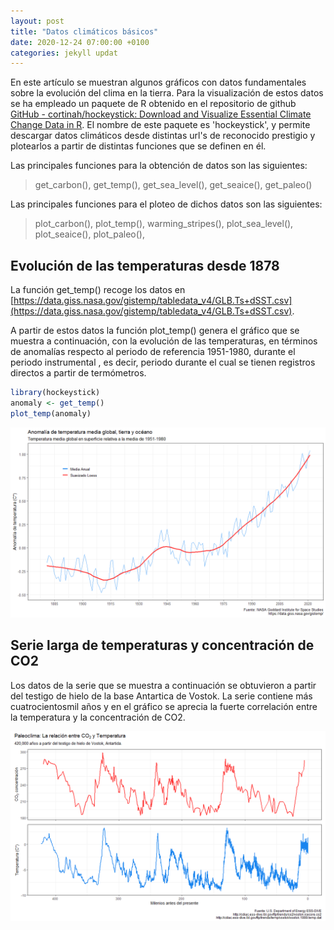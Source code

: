 ```yaml
---
layout: post
title: "Datos climáticos básicos"
date: 2020-12-24 07:00:00 +0100
categories: jekyll updat
---
```


En este artículo se muestran algunos gráficos con datos fundamentales sobre la evolución del clima en la tierra. Para la visualización de estos datos se ha empleado un paquete de R obtenido en  el repositorio de github  [GitHub - cortinah/hockeystick: Download and Visualize Essential Climate Change Data in R](https://github.com/cortinah/hockeystick). El nombre de este paquete es 'hockeystick', y permite descargar datos climáticos desde distintas url's de reconocido prestigio y plotearlos a partir de distintas funciones que se definen en él.

Las principales funciones para la obtención de datos son las siguientes:
> get_carbon(), get_temp(), get_sea_level(), get_seaice(), get_paleo()

Las principales funciones para el ploteo de dichos datos son las siguientes:
> plot_carbon(), plot_temp(), warming_stripes(), plot_sea_level(), plot_seaice(), plot_paleo(), 


## Evolución de las temperaturas desde 1878

La función get_temp() recoge los datos en [https://data.giss.nasa.gov/gistemp/tabledata_v4/GLB.Ts+dSST.csv](https://data.giss.nasa.gov/gistemp/tabledata_v4/GLB.Ts+dSST.csv).

A partir de estos datos la función plot_temp() genera el gráfico que se muestra a continuación, con la evolución de las temperaturas, en términos de anomalías respecto al periodo de referencia 1951-1980, durante el periodo instrumental , es decir, periodo durante el cual se tienen registros directos a partir de termómetros.

```r
library(hockeystick)
anomaly <- get_temp()
plot_temp(anomaly)
```
![](/img/temp_avg_global.png)

## Serie larga de temperaturas y concentración de CO2

Los datos de la serie que se muestra a continuación se obtuvieron a partir del testigo de hielo de la base Antartica de Vostok. La serie contiene más cuatrocientosmil años y en el gráfico se aprecia la fuerte correlación entre la temperatura y la concentración de CO2.

![](/img/vostok_serie.png)